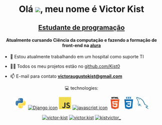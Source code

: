 <h1 align="center">Olá <a href="https://www.linkedin.com/in/victor-kist/"><img src="https://raw.githubusercontent.com/kaueMarques/kaueMarques/master/hi.gif" width="30px"></a>, meu nome é Victor Kist</h1>
<h2 align="center"><a href="https://github.com/Kist0/curriculo/blob/main/Curriculo%20Victor%20Kist.pdf">Estudante de programação</a></h2>
<h4 align="center">Atualmente cursando Ciência da computação e fazendo a formação de front-end na <a href="https://cursos.alura.com.br/user/victorkist">alura</a></h4>

- 🔭 Estou atualmente trabalhando em um hospital como suporte TI

- 👨‍💻 Todos os meu projetos estão no [github.com/Kist0](https://github.com/Kist0?tab=repositories)

- 📫 E-mail para contato **victoraugustokist@gmail.com**

<p align="center">
💻 technologies:
</p>
<p align="center">
<a href="https://github.com/Kist0/Genius" target="blank"><img src="https://raw.githubusercontent.com/devicons/devicon/2809b567852a4648062a2d3e7c1c531367458c0b/icons/python/python-original.svg" alt="python icon" height="40" width="40" /></a>
<a href="https://github.com/Kist0/ceep"><img src="https://github.com/Kist0/devicon/blob/master/icons/django/django-original.svg" alt="Django icon"  width="40" height="40"/></a>
<a href="https://github.com/Kist0/banking"><img src="https://raw.githubusercontent.com/devicons/devicon/2809b567852a4648062a2d3e7c1c531367458c0b/icons/javascript/javascript-original.svg" alt="javascript icon" width="40" height="40"/></a>
<a href="https://github.com/Kist0/ceep"><img src="https://raw.githubusercontent.com/Kist0/devicon/2809b567852a4648062a2d3e7c1c531367458c0b/icons/react/react-original.svg" alt="javascript icon" width="40" height="40"/></a>
<a href="https://github.com/Kist0/barber_shop"><img src="https://raw.githubusercontent.com/devicons/devicon/master/icons/html5/html5-original-wordmark.svg" alt="html5 icon"  width="40" height="40"/></a>
<a href="https://github.com/Kist0/barber_shop"><img src="https://raw.githubusercontent.com/devicons/devicon/master/icons/css3/css3-plain-wordmark.svg" alt="css3 icon"  width="40" height="40"/></a>
<a href="https://github.com/Kist0/Kist0/blob/main/MySQL"><img src="https://github.com/devicons/devicon/blob/master/icons/mysql/mysql-plain.svg" alt="MySQL icon" width="40" height="40"/></a>
</p>

<p align="center">
<a href="https://www.linkedin.com/in/victor-kist/" target="blank"><img align="center" src="https://cdn.jsdelivr.net/npm/simple-icons@3.0.1/icons/linkedin.svg" alt="victor-kist" height="20" width="20" /></a>
<a href="https://www.facebook.com/victor.kist" target="blank"><img align="center" src="https://cdn.jsdelivr.net/npm/simple-icons@3.0.1/icons/facebook.svg" alt="victor.kist" height="20" width="20" /></a>
<a href="https://www.instagram.com/kistvictor_/" target="blank"><img align="center" src="https://cdn.jsdelivr.net/npm/simple-icons@3.0.1/icons/instagram.svg" alt="kistvictor_" height="20" width="20" /></a>
</p>

<!--
**Kist0/Kist0** is a ✨ _special_ ✨ repository because its `README.md` (this file) appears on your GitHub profile.

Here are some ideas to get you started:

- 🔭 I’m currently working on ...
- 🌱 I’m currently learning ...
- 👯 I’m looking to collaborate on ...
- 🤔 I’m looking for help with ...
- 💬 Ask me about ...
- 📫 How to reach me: ...
- 😄 Pronouns: ...
- ⚡ Fun fact: ...
-->

